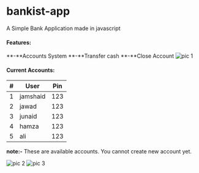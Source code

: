 # bankist-app
A Simple Bank Application made in javascript

#### **Features:**
**-**Accounts System
**-**Transfer cash
**-**Close Account
![pic 1](https://user-images.githubusercontent.com/75721211/133221991-c1c7c9d4-4ce4-4238-9d1c-44ff7edb1187.PNG)
#### **Current Accounts:**
|  # |  User | Pin  |
| ------------ | ------------ | ------------ |
|  1 | jamshaid  |  123 |
|  2 | jawad  |  123 |
|  3 | junaid  |  123 |
| 4  | hamza  |  123 |
| 5  |ali   |  123 |

**note:-** These are available accounts. You cannot create new account yet.

![pic 2](https://user-images.githubusercontent.com/75721211/133222117-0b1e0abc-e444-4292-a6b1-49fcdcb79fd9.PNG)
![pic 3](https://user-images.githubusercontent.com/75721211/133222109-4d4f6295-e16a-4420-96f9-4353e2af8c8a.PNG)

